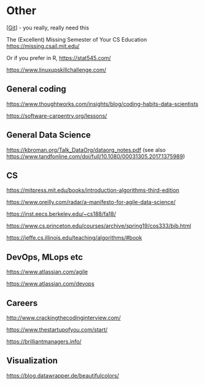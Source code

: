 # Other

[[Git]] - you really, really need this

The (Excellent) Missing Semester of Your CS Education https://missing.csail.mit.edu/

Or if you prefer in R,  <https://stat545.com/>

https://www.linuxupskillchallenge.com/

## General coding

https://www.thoughtworks.com/insights/blog/coding-habits-data-scientists

https://software-carpentry.org/lessons/

## General Data Science

https://kbroman.org/Talk_DataOrg/dataorg_notes.pdf (see also https://www.tandfonline.com/doi/full/10.1080/00031305.2017.1375989)

## CS

<https://mitpress.mit.edu/books/introduction-algorithms-third-edition>

<https://www.oreilly.com/radar/a-manifesto-for-agile-data-science/>

https://inst.eecs.berkeley.edu/~cs188/fa18/

https://www.cs.princeton.edu/courses/archive/spring19/cos333/bib.html

https://jeffe.cs.illinois.edu/teaching/algorithms/#book

## DevOps, MLops etc

<https://www.atlassian.com/agile>

<https://www.atlassian.com/devops>

## Careers

<http://www.crackingthecodinginterview.com/>

<https://www.thestartupofyou.com/start/>

https://brilliantmanagers.info/

[//begin]: # "Autogenerated link references for markdown compatibility"
[Git]: Git "Git"
[//end]: # "Autogenerated link references"

## Visualization

https://blog.datawrapper.de/beautifulcolors/
